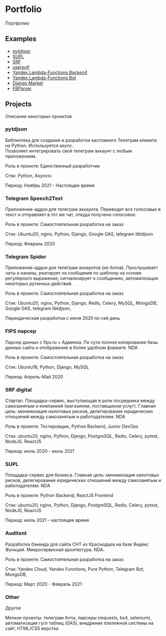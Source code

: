 # Portfolio
Портфолио

## Examples
* [pytdjson](/portfolio/pytdjson)
* [SUPL](/portfolio/SUPL)
* [SRF](/portfolio/SRF)
* [userpoll](/portfolio/userpoll)
* [Yandex Lambda-Functions Backend](/portfolio/YLF-backend)
* [Yandex Lambda-Functions Bot](/portfolio/YLF-bot)
* [Django Market](/portfolio/Django-Market)
* [FBParser](/portfolio/FBParser)


## Projects
Описание некоторых проектов

### pytdjson

Библиотека для создания и разработки кастомного Телеграм клиента на Python. Используется async.  
Позволяет интегрировать свой телеграм аккаунт с любым приложением.

Роль в проекте: Единственный разработчик

Стэк: Python, Asyncio

Период: Ноябрь 2021 - Настоящее время

### Telegram Speech2Text

Приложение-аддон для телеграм аккаунта. Переводит все голосовые в текст и 
отправляет в тот же чат, откуда получено голосовое. 

Роль в проекте: Самостоятельная разработка на заказ

Стэк: Ubuntu20, nginx, Python, Django, Google GAS, telegram libtdjson

Период: Февраль 2020

### Telegram Spider

Приложение-аддон для телеграм аккаунтов (не ботов). Прослушивает чаты и каналы, 
реагирует на сообщения по шаблону на основе регулярного выражения, сигнализирует 
о сообщениях, автоматизация некоторых рутинных действий. 

Роль в проекте: Самостоятельная разработка на заказ

Стэк: Ubuntu20, nginx, Python, Django, Redis, Celery, MySQL, MongoDB, Google GAS, telegram libtdjson, 

Периодическая разработка с июня 2020 по сей день

### FIPS парсер

Парсер данных с fips.ru + Админка. По сути полное копирование базы 
данных сайта и отображение в более удобном формате. 
NDA

Роль в проекте: Самостоятельная разработка на заказ

Стэк: Ubuntu18, Python, Django, MySQL

Период: Апрель-Май 2020

### SRF digital

Стартап. Площадка-сервис, выступающая в роли посредника между 
самозанятым и компанией (магазином, поставщиком услуг). 
Главная цель: минимизация налоговых рисков, делегирование 
юридических отношений между самозанятым и работодателем. NDA

Роль в проекте: Тестировщик, Python Backend, Junior DevOps

Стэк: ubuntu20, nginx, Python, Django, PostgreSQL, Redis, Celery, pytest, NodeJS, ReactJS

Период: июль 2020 - июнь 2021

### SUPL

Площадка-сервис для бизнеса.
Главная цель: минимизация налоговых рисков, делегирование 
юридических отношений между самозанятым и работодателем. NDA

Роль в проекте: Python Backend, ReactJS Frontend

Стэк: ubuntu20, nginx, Python, Django, PostgreSQL, Redis, Celery, pytest, NodeJS, ReactJS

Период: июль 2021 - настоящее время

### Auditsnt

Разработка бэкенда для сайта СНТ из Краснодара на базе 
Яндекс Функций. Микросервисная архитектура. NDA.

Роль в проекте: Самостоятельная разработка на заказ

Стэк: Yandex Cloud, Yandex Functions, Pure Python, Telegram Bot, MongoDB,

Период: Март 2020 - Февраль 2021

### Other
Другое

Мелкие проекты: телеграм боты, парсеры (requests, bs4, selenium), 
автоматизация гугл таблиц (GAS), внедрение платежной системы на сайт, 
HTML/CSS верстка
